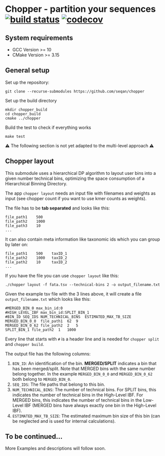 # Chopper - partition your sequences [![build status][1]][2] [![codecov][3]][4]

[1]: https://github.com/seqan/chopper/actions/workflows/ci_linux.yml/badge.svg?branch=master
[2]: https://github.com/seqan/chopper/actions?query=branch%3Amaster
[3]: https://codecov.io/gh/seqan/chopper/branch/master/graph/badge.svg?token=SJVMYRUKW2
[4]: https://codecov.io/gh/seqan/chopper

## System requirements

* GCC Version >= 10
* CMake Version >= 3.15

## General setup

Set up the repository:

```
git clone --recurse-submodules https://github.com/seqan/chopper
```

Set up the build directory
```
mkdir chopper_build
cd chopper_build
cmake ../chopper
```

Build the test to check if everything works
```
make test
```

:warning: The following section is not yet adapted to the multi-level approach :warning:

## Chopper layout

This submodule uses a hierarchical DP algorithm to layout user bins into a given number technical bins,
optimizing the space consumption of a Hierarchical Binning Directory.

The app `chopper layout` needs an input file with filenames and weights as input
(see chopper count if you want to use kmer counts as weights).

The file has to be **tab separated** and looks like this:

```
file_path1    500
file_path2    1000
file_path3    10
...
```

It can also contain meta information like taxonomic ids which you can group by later on:

```
file_path1    500    taxID_1
file_path2    1000   taxID_2
file_path2    10     taxID_2
...
```

If you have the file you can use `chopper layout` like this:

```
./chopper layout -f fata.tsv --technical-bins 2 -o output_filename.txt
```

Given the example tsv file with the 3 lines above, it will create a file `output_filename.txt` which looks like this:

```
#MERGED_BIN_0 max_bin_id:0
#HIGH_LEVEL_IBF max_bin_id:SPLIT_BIN_1
#BIN_ID SEQ_IDS NUM_TECHNICAL_BINS  ESTIMATED_MAX_TB_SIZE
MERGED_BIN_0_0  file_path1  62  9
MERGED_BIN_0_62 file_path2  2   5
SPLIT_BIN_1 file_path2  1   1000
```

Every line that starts with `#` is a header line and is needed for `chopper split` and `chopper build`.

The output file has the following columns:

1. `BIN_ID`: An identification of the bin. **MERGED/SPLIT** indicates a bin that has been merged/split.
             Note that MERGED bins with the same number belong together.
             In the example `MERGED_BIN_0_0` and `MERGED_BIN_0_62` both belong to `MERGED_BIN_0`.
2. `SEQ_IDS`: The file paths that belong to this bin.
3. `NUM_TECHNICAL_BINS`: The number of technical bins.
                         For SPLIT bins, this indicates the number of technical bins in the High-Level IBF.
                         For MERGED bins, this indicates the number of technical bins in the Low-Level IBF
                         (MERGED bins have always exactly one bin in the High-Level IBF).
3. `ESTIMATED_MAX_TB_SIZE`: The estimated maximum bin size of this bin
                            (can be neglected and is used for internal calculations).

## To be continued...

More Examples and descriptions will follow soon.
